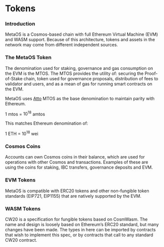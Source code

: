 # Tokens

### Introduction
MetaOS is a Cosmos-based chain with full Ethereum Virtual Machine (EVM) and WASM support. Because of this architecture, tokens and assets in the network may come from different independent sources.

### The MetaOS Token
The denomination used for staking, governance and gas consumption on the EVM is the MTOS. The MTOS provides the utility of: securing the Proof-of-Stake chain, token used for governance proposals, distribution of fees to validator and users, and as a mean of gas for running smart contracts on the EVM.

MetaOS uses [Atto](https://en.wikipedia.org/wiki/Atto-) MTOS as the base denomination to maintain parity with Ethereum.

1 mtos = $10^{18}$ amtos

This matches Ethereum denomination of:

1 ETH = $10^{18}$ wei

### Cosmos Coins
Accounts can own Cosmos coins in their balance, which are used for operations with other Cosmos and transactions. Examples of these are using the coins for staking, IBC transfers, governance deposits and EVM.

### EVM Tokens
MetaOS is compatible with ERC20 tokens and other non-fungible token standards (EIP721, EIP1155) that are natively supported by the EVM.

### WASM Tokens
CW20 is a specification for fungible tokens based on CosmWasm. The name and design is loosely based on Ethereum’s ERC20 standard, but many changes have been made. The types in here can be imported by contracts that wish to implement this spec, or by contracts that call to any standard CW20 contract.